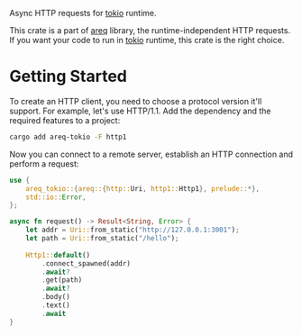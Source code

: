 
Async HTTP requests for [tokio] runtime.

This crate is a part of [areq] library, the runtime-independent HTTP requests. If you want your code to run in [tokio] runtime, this crate is the right choice.

[tokio]: https://docs.rs/tokio
[areq]: https://docs.rs/areq

# Getting Started

To create an HTTP client, you need to choose a protocol version it'll support. For example, let's use HTTP/1.1. Add the dependency and the required features to a project:

```sh
cargo add areq-tokio -F http1
```

Now you can connect to a remote server, establish an HTTP connection and perform a request:

```rust
use {
    areq_tokio::{areq::{http::Uri, http1::Http1}, prelude::*},
    std::io::Error,
};

async fn request() -> Result<String, Error> {
    let addr = Uri::from_static("http://127.0.0.1:3001");
    let path = Uri::from_static("/hello");
    
    Http1::default()
        .connect_spawned(addr)
        .await?
        .get(path)
        .await?
        .body()
        .text()
        .await
}
```
